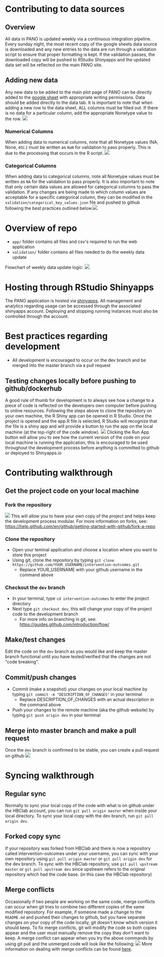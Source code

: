 # Contributing to data sources
## Overview
All data in PANO is updated weekly via a continuous integration pipeline. Every sunday night, the most recent copy of the google sheets data source is downloaded and any new entries to the data are run through a validation script to ensure that proper formatting is kept. If the validation passes, the downloaded copy will be pushed to RStudio Shinyapps and the updated data set will be reflected on the main PANO site.
## Adding new data
Any new data to be added to the main plot page of PANO can be directly added to the [google sheet](https://docs.google.com/spreadsheets/d/1nWcS0UrfvnPupAwb4uvaMeY7CqmFqIu09F3I9k4ND3s/edit#gid=0) with appropriate writing permissions.
Data should be added directly to the data tab. It is important to note that when adding a new row to the data sheet, ALL columns must be filled out. If there is no data for a particular column, add the appropriate Nonetype value to the row. ![](examples/data-source.png)

### Numerical Columns
When adding data to numerical columns, note that all Nonetype values (NA, None, etc.) must be written as `NaN` for validation to pass properly. This is due to the processing that occurs in the R script. ![](examples/num-col.png)
### Categorical Columns
When adding data to categorical columns, note all Nonetype values must be written as `NA` for the validation to pass properly. It is also important to note that only certain data values are allowed for categorical columns to pass the validation. If any changes are being made to which column values are acceptable for a specific categorical column, they can be modified in the `validation/categorical_key_values.json` file and pushed to github following the best practices outlined below.![](examples/cat-col.png)

# Overview of repo
- `app/` folder contains all files and csv's required to run the web application
- `validation/` folder contains all files needed to do the weekly data update

Flowchart of weekly data update logic:
![](examples/pano_logic_diagram.png)

# Hosting through RStudio Shinyapps
The PANO application is hosted via [shinyapps](http://shinyapps.io/). All management and analytics regarding usage can be accessed through the associated shinyapps account. Deploying and stopping running instances must also be controlled through the account.

# Best practices regarding development
- All development is encouraged to occur on the dev branch and be merged into the master branch via a pull request

## Testing changes locally before pushing to github/dockerhub
A good rule of thumb for development is to always see how a change to a piece of code is reflected on the developers own computer before pushing to online resources. Following the steps above to clone the repository on your own machine, the R Shiny app can be opened in R Studio. Once the project is opened and the app.R file is selected, R Studio will recognize that the file is a shiny app and will provide a button to run the app on the local machine (at the top-right of the code window). ![](examples/local-app.png)
Clicking the Run App button will allow you to see how the current version of the code on your local machine is running the application, this is encouraged to be used throughout the development process before anything is committed to github or deployed to Shinyapps.io


# Contributing walkthrough

## Get the project code on your local machine

### Fork the repository
![](examples/fork.png)
This will allow you to have your own copy of the project and helps keep the development process modular. For more information on forks, see: https://help.github.com/en/github/getting-started-with-github/fork-a-repo

### Clone the repository
- Open your teminal application and choose a location where you want to store this project
- Using git, clone the repository by typing `git clone https://github.com/YOUR_USERNAME/intervention-outcomes.git`
    - Replace YOUR_USERNAME with your github username in the command above
### Checkout the `dev` branch
- In your terminal, type `cd intervention-outcomes` to enter the project directory
- Next type `git checkout dev`, this will change your copy of the project code to the development branch
    - For more info on branching in git, see: https://guides.github.com/introduction/flow/

## Make/test changes
Edit the code on the `dev` branch as you would like and keep the master branch functional until you have tested/verified that the changes are not "code breaking".

## Commit/push changes
- Commit (make a snapshot) your changes on your local machine by typing `git commit -m "DESCRIPTION_OF_CHANGES"` in your terminal
    - Replace DESCRIPTION_OF_CHANGES with an actual description in the command above
- Push your changes to the remote machine (aka the github website) by typing `git push origin dev` in your terminal

## Merge into master branch and make a pull request
Once the `dev` branch is confirmed to be stable, you can create a pull request on github ![](examples/pr.png)

# Syncing walkthrough
## Regular sync
Normally to sync your local copy of the code with what is on github under the HBClab account, you can run `git pull origin master` when inside your local directory. To sync your local copy with the dev branch, run `git pull origin dev`.
## Forked copy sync
If your repository was forked from HBClab and there is now a repository called intervention-outcomes under your username, you can sync with your own repository using `git pull origin master` or `git pull origin dev` for the dev branch. To sync with the HBClab repository, use `git pull upstream master` or `git pull upstream dev` since upstream refers to the original repository which had the code base. (in this case the HBClab repository) 
## Merge conflicts
Occasionally if two people are working on the same code, merge conflicts can occur when git tries to combine two different copies of the same modified repository. For example, if someone made a change to the `README.md` and pushed their changes to github, but you have separate changes on your copy of the code locally, git doesn't know which version it should keep. To fix merge conflicts, git will modify the code so both copies appear and the user must manually remove the copy they don't want to keep. A merge conflict can appear when you try the above commands by using git pull and the unmerged code will look like the following: ![](examples/merge-conflict.png)
More information on dealing with merge conflicts can be found [here](https://www.atlassian.com/git/tutorials/using-branches/merge-conflicts).